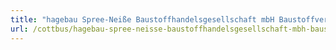 ```yaml
---
title: "hagebau Spree-Neiße Baustoffhandelsgesellschaft mbH Baustoffverkauf"
url: /cottbus/hagebau-spree-neisse-baustoffhandelsgesellschaft-mbh-baustoffverkauf/
---
```

